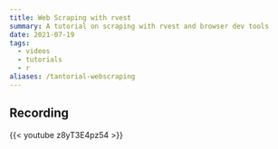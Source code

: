 ```yaml
---
title: Web Scraping with rvest
summary: A tutorial on scraping with rvest and browser dev tools
date: 2021-07-19
tags:
  - videos
  - tutorials
  - r
aliases: /tantorial-webscraping
---
```


## Recording

{{< youtube z8yT3E4pz54 >}}
